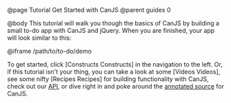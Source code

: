 @page Tutorial Get Started with CanJS
@parent guides 0

@body
This tutorial will walk you though the basics of CanJS by building a small
to-do app with CanJS and jQuery. When you are finished, your app will look
similar to this:

@iframe /path/to/to-do/demo

To get started, click [Constructs Constructs] in the navigation to the left. Or, if this
tutorial isn't your thing, you can take a look at some [Videos Videos], see
some nifty [Recipes Recipes] for building functionality with CanJS, check out
our [API](../docs/index.html), or dive right in and poke around the [annotated source](http://canjs.com/release/latest/docs/can.jquery.html) for CanJS.
